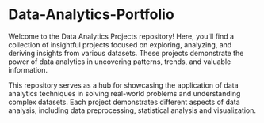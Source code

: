 # Data-Analytics-Portfolio
Welcome to the Data Analytics Projects repository! Here, you'll find a collection of insightful projects focused on exploring, analyzing, and deriving insights from various datasets. These projects demonstrate the power of data analytics in uncovering patterns, trends, and valuable information.

This repository serves as a hub for showcasing the application of data analytics techniques in solving real-world problems and understanding complex datasets. Each project demonstrates different aspects of data analysis, including data preprocessing, statistical analysis and visualization.
